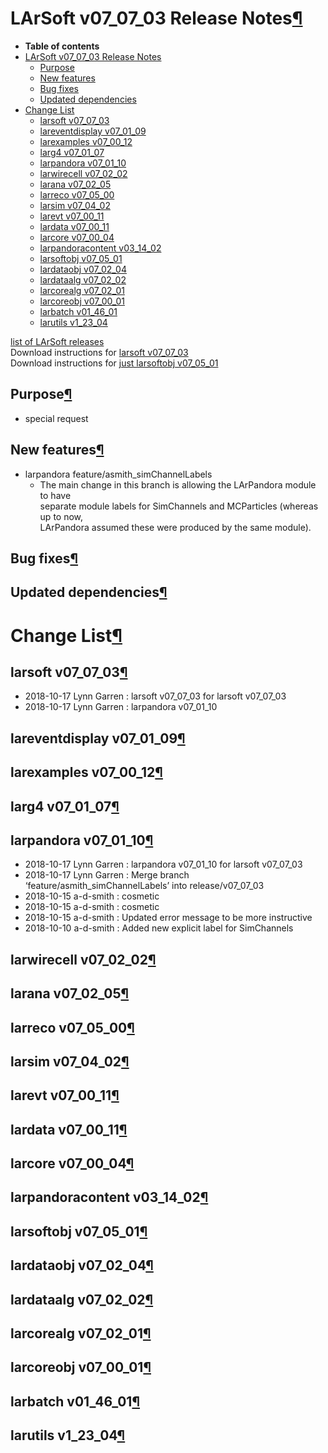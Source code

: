 LArSoft v07\_07\_03 Release Notes[¶](#LArSoft-v07_07_03-Release-Notes)
======================================================================

-   **Table of contents**
-   [LArSoft v07\_07\_03 Release Notes](#LArSoft-v07_07_03-Release-Notes)
    -   [Purpose](#Purpose)
    -   [New features](#New-features)
    -   [Bug fixes](#Bug-fixes)
    -   [Updated dependencies](#Updated-dependencies)
-   [Change List](#Change-List)
    -   [larsoft v07\_07\_03](#larsoft-v07_07_03)
    -   [lareventdisplay v07\_01\_09](#lareventdisplay-v07_01_09)
    -   [larexamples v07\_00\_12](#larexamples-v07_00_12)
    -   [larg4 v07\_01\_07](#larg4-v07_01_07)
    -   [larpandora v07\_01\_10](#larpandora-v07_01_10)
    -   [larwirecell v07\_02\_02](#larwirecell-v07_02_02)
    -   [larana v07\_02\_05](#larana-v07_02_05)
    -   [larreco v07\_05\_00](#larreco-v07_05_00)
    -   [larsim v07\_04\_02](#larsim-v07_04_02)
    -   [larevt v07\_00\_11](#larevt-v07_00_11)
    -   [lardata v07\_00\_11](#lardata-v07_00_11)
    -   [larcore v07\_00\_04](#larcore-v07_00_04)
    -   [larpandoracontent v03\_14\_02](#larpandoracontent-v03_14_02)
    -   [larsoftobj v07\_05\_01](#larsoftobj-v07_05_01)
    -   [lardataobj v07\_02\_04](#lardataobj-v07_02_04)
    -   [lardataalg v07\_02\_02](#lardataalg-v07_02_02)
    -   [larcorealg v07\_02\_01](#larcorealg-v07_02_01)
    -   [larcoreobj v07\_00\_01](#larcoreobj-v07_00_01)
    -   [larbatch v01\_46\_01](#larbatch-v01_46_01)
    -   [larutils v1\_23\_04](#larutils-v1_23_04)

[list of LArSoft releases](LArSoft_release_list)\
Download instructions for [larsoft v07\_07\_03](http://scisoft.fnal.gov/scisoft/bundles/larsoft/v07_07_03/larsoft-v07_07_03.html)\
Download instructions for [just larsoftobj v07\_05\_01](http://scisoft.fnal.gov/scisoft/bundles/larsoftobj/v07_05_01/larsoftobj-v07_05_01.html)


Purpose[¶](#Purpose)
--------------------

-   special request


New features[¶](#New-features)
------------------------------

-   larpandora feature/asmith\_simChannelLabels
    -   The main change in this branch is allowing the LArPandora module to have \
        separate module labels for SimChannels and MCParticles (whereas up to now, \
        LArPandora assumed these were produced by the same module).


Bug fixes[¶](#Bug-fixes)
------------------------


Updated dependencies[¶](#Updated-dependencies)
----------------------------------------------


Change List[¶](#Change-List)
============================


larsoft v07\_07\_03[¶](#larsoft-v07_07_03)
------------------------------------------

-   2018-10-17 Lynn Garren : larsoft v07\_07\_03 for larsoft v07\_07\_03
-   2018-10-17 Lynn Garren : larpandora v07\_01\_10


lareventdisplay v07\_01\_09[¶](#lareventdisplay-v07_01_09)
----------------------------------------------------------


larexamples v07\_00\_12[¶](#larexamples-v07_00_12)
--------------------------------------------------


larg4 v07\_01\_07[¶](#larg4-v07_01_07)
--------------------------------------


larpandora v07\_01\_10[¶](#larpandora-v07_01_10)
------------------------------------------------

-   2018-10-17 Lynn Garren : larpandora v07\_01\_10 for larsoft v07\_07\_03
-   2018-10-17 Lynn Garren : Merge branch ‘feature/asmith\_simChannelLabels’ into release/v07\_07\_03
-   2018-10-15 a-d-smith : cosmetic
-   2018-10-15 a-d-smith : cosmetic
-   2018-10-15 a-d-smith : Updated error message to be more instructive
-   2018-10-10 a-d-smith : Added new explicit label for SimChannels


larwirecell v07\_02\_02[¶](#larwirecell-v07_02_02)
--------------------------------------------------


larana v07\_02\_05[¶](#larana-v07_02_05)
----------------------------------------


larreco v07\_05\_00[¶](#larreco-v07_05_00)
------------------------------------------


larsim v07\_04\_02[¶](#larsim-v07_04_02)
----------------------------------------


larevt v07\_00\_11[¶](#larevt-v07_00_11)
----------------------------------------


lardata v07\_00\_11[¶](#lardata-v07_00_11)
------------------------------------------


larcore v07\_00\_04[¶](#larcore-v07_00_04)
------------------------------------------


larpandoracontent v03\_14\_02[¶](#larpandoracontent-v03_14_02)
--------------------------------------------------------------


larsoftobj v07\_05\_01[¶](#larsoftobj-v07_05_01)
------------------------------------------------


lardataobj v07\_02\_04[¶](#lardataobj-v07_02_04)
------------------------------------------------


lardataalg v07\_02\_02[¶](#lardataalg-v07_02_02)
------------------------------------------------


larcorealg v07\_02\_01[¶](#larcorealg-v07_02_01)
------------------------------------------------


larcoreobj v07\_00\_01[¶](#larcoreobj-v07_00_01)
------------------------------------------------


larbatch v01\_46\_01[¶](#larbatch-v01_46_01)
--------------------------------------------


larutils v1\_23\_04[¶](#larutils-v1_23_04)
------------------------------------------
